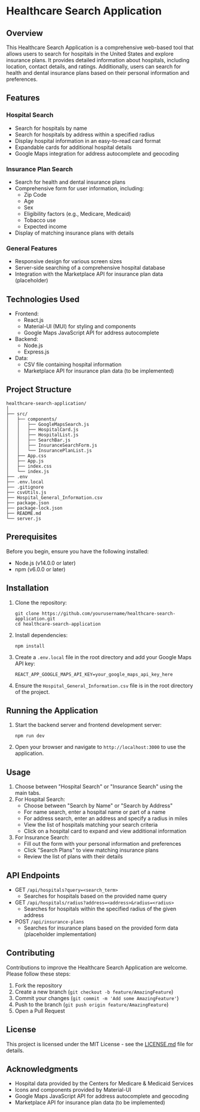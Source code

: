 # Healthcare Search Application

## Overview

This Healthcare Search Application is a comprehensive web-based tool that allows users to search for hospitals in the United States and explore insurance plans. It provides detailed information about hospitals, including location, contact details, and ratings. Additionally, users can search for health and dental insurance plans based on their personal information and preferences.

## Features

### Hospital Search
- Search for hospitals by name
- Search for hospitals by address within a specified radius
- Display hospital information in an easy-to-read card format
- Expandable cards for additional hospital details
- Google Maps integration for address autocomplete and geocoding

### Insurance Plan Search
- Search for health and dental insurance plans
- Comprehensive form for user information, including:
  - Zip Code
  - Age
  - Sex
  - Eligibility factors (e.g., Medicare, Medicaid)
  - Tobacco use
  - Expected income
- Display of matching insurance plans with details

### General Features
- Responsive design for various screen sizes
- Server-side searching of a comprehensive hospital database
- Integration with the Marketplace API for insurance plan data (placeholder)

## Technologies Used

- Frontend:
  - React.js
  - Material-UI (MUI) for styling and components
  - Google Maps JavaScript API for address autocomplete
- Backend:
  - Node.js
  - Express.js
- Data:
  - CSV file containing hospital information
  - Marketplace API for insurance plan data (to be implemented)

## Project Structure

```
healthcare-search-application/
│
├── src/
│   ├── components/
│   │   ├── GoogleMapsSearch.js
│   │   ├── HospitalCard.js
│   │   ├── HospitalList.js
│   │   ├── SearchBar.js
│   │   ├── InsuranceSearchForm.js
│   │   └── InsurancePlanList.js
│   ├── App.css
│   ├── App.js
│   ├── index.css
│   └── index.js
├── .env
├── .env.local
├── .gitignore
├── csvUtils.js
├── Hospital_General_Information.csv
├── package.json
├── package-lock.json
├── README.md
└── server.js
```

## Prerequisites

Before you begin, ensure you have the following installed:
- Node.js (v14.0.0 or later)
- npm (v6.0.0 or later)

## Installation

1. Clone the repository:
   ```
   git clone https://github.com/yourusername/healthcare-search-application.git
   cd healthcare-search-application
   ```

2. Install dependencies:
   ```
   npm install
   ```

3. Create a `.env.local` file in the root directory and add your Google Maps API key:
   ```
   REACT_APP_GOOGLE_MAPS_API_KEY=your_google_maps_api_key_here
   ```

4. Ensure the `Hospital_General_Information.csv` file is in the root directory of the project.

## Running the Application

1. Start the backend server and frontend development server:
   ```
   npm run dev
   ```

2. Open your browser and navigate to `http://localhost:3000` to use the application.

## Usage

1. Choose between "Hospital Search" or "Insurance Search" using the main tabs.
2. For Hospital Search:
   - Choose between "Search by Name" or "Search by Address"
   - For name search, enter a hospital name or part of a name
   - For address search, enter an address and specify a radius in miles
   - View the list of hospitals matching your search criteria
   - Click on a hospital card to expand and view additional information
3. For Insurance Search:
   - Fill out the form with your personal information and preferences
   - Click "Search Plans" to view matching insurance plans
   - Review the list of plans with their details

## API Endpoints

- GET `/api/hospitals?query=<search_term>`
  - Searches for hospitals based on the provided name query
- GET `/api/hospitals/radius?address=<address>&radius=<radius>`
  - Searches for hospitals within the specified radius of the given address
- POST `/api/insurance-plans`
  - Searches for insurance plans based on the provided form data (placeholder implementation)

## Contributing

Contributions to improve the Healthcare Search Application are welcome. Please follow these steps:

1. Fork the repository
2. Create a new branch (`git checkout -b feature/AmazingFeature`)
3. Commit your changes (`git commit -m 'Add some AmazingFeature'`)
4. Push to the branch (`git push origin feature/AmazingFeature`)
5. Open a Pull Request

## License

This project is licensed under the MIT License - see the [LICENSE.md](LICENSE.md) file for details.

## Acknowledgments

- Hospital data provided by the Centers for Medicare & Medicaid Services
- Icons and components provided by Material-UI
- Google Maps JavaScript API for address autocomplete and geocoding
- Marketplace API for insurance plan data (to be implemented)